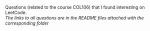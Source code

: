 Questions (related to the course COL106) that I found interesting on LeetCode.</br>
<i>The links to all questions are in the README files attached with the corresponding folder</i>
